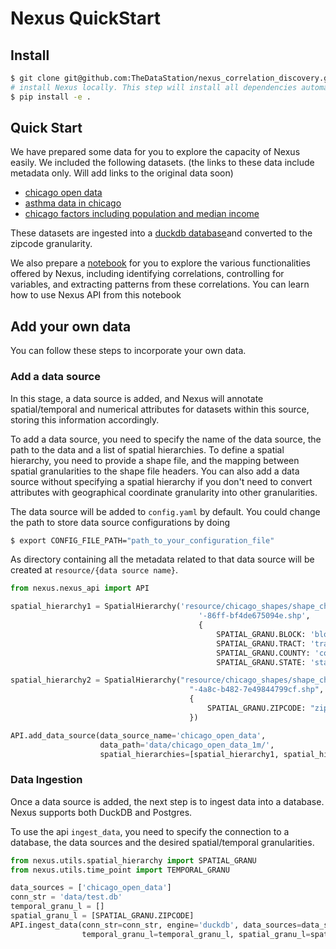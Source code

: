 # Nexus QuickStart

## Install

```bash
$ git clone git@github.com:TheDataStation/nexus_correlation_discovery.git
# install Nexus locally. This step will install all dependencies automatically.
$ pip install -e . 
```

## Quick Start

We have prepared some data for you to explore the capacity of Nexus easily. We included the following datasets. (the links to these data include metadata only. Will add links to the original data soon)

- [chicago open data](resource/chicago_1m_zipcode/chicago_open_data.json)
- [asthma data in chicago](resource/asthma/asthma_data.json)
- [chicago factors including population and median income](/home/cc/nexus_correlation_discovery/resource/chicago_factors/chicago_factors_data.json)

These datasets are ingested into a [duckdb database](data/quickstart.db)and converted to the zipcode granularity.

We also prepare a [notebook](demo/nexus_api.ipynb) for you to explore the various functionalities offered by Nexus, including identifying correlations, controlling for variables, and extracting patterns from these correlations. You can learn how to use Nexus API from this notebook

## Add your own data

You can follow these steps to incorporate your own data.

### Add a data source

In this stage, a data source is added, and Nexus will annotate spatial/temporal and numerical attributes for datasets within this source, storing this information accordingly.

To add a data source, you need to specify the name of the data source, the path to the data and a list of spatial hierarchies. To define a spatial hierarchy, you need to provide a shape file, and the mapping between spatial granularities to the shape file headers. You can also add a data source without specifying a spatial hierarchy if you don't need to convert attributes with geographical coordinate granularity into other granularities.

The data source will be added to `config.yaml` by default. You could change the path to store data source configurations by doing

```bash
$ export CONFIG_FILE_PATH="path_to_your_configuration_file"
```

As directory containing all the metadata related to that data source will be created at `resource/{data source name}`.


```python
from nexus.nexus_api import API

spatial_hierarchy1 = SpatialHierarchy('resource/chicago_shapes/shape_chicago_blocks/geo_export_8e927c91-3aad-4b67'
                                          '-86ff-bf4de675094e.shp',
                                          {
                                              SPATIAL_GRANU.BLOCK: 'blockce10',
                                              SPATIAL_GRANU.TRACT: 'tractce10',
                                              SPATIAL_GRANU.COUNTY: 'countyfp10',
                                              SPATIAL_GRANU.STATE: 'statefp10'})

spatial_hierarchy2 = SpatialHierarchy("resource/chicago_shapes/shape_chicago_zipcodes/geo_export_a86acac7-4554"
                                        "-4a8c-b482-7e49844799cf.shp",
                                        {
                                            SPATIAL_GRANU.ZIPCODE: "zip"
                                        })

API.add_data_source(data_source_name='chicago_open_data', 
                    data_path='data/chicago_open_data_1m/', 
                    spatial_hierarchies=[spatial_hierarchy1, spatial_hierarchy2])
```

### Data Ingestion

Once a data source is added, the next step is to ingest data into a database. Nexus supports both DuckDB and Postgres.

To use the api `ingest_data`, you need to specify the connection to a database, the data sources and the desired spatial/temporal granularities.  

```python
from nexus.utils.spatial_hierarchy import SPATIAL_GRANU
from nexus.utils.time_point import TEMPORAL_GRANU

data_sources = ['chicago_open_data']
conn_str = 'data/test.db'
temporal_granu_l = []
spatial_granu_l = [SPATIAL_GRANU.ZIPCODE]
API.ingest_data(conn_str=conn_str, engine='duckdb', data_sources=data_sources,
                temporal_granu_l=temporal_granu_l, spatial_granu_l=spatial_granu_l)
```
